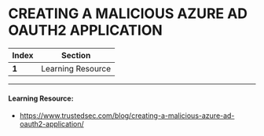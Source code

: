 # CREATING A MALICIOUS AZURE AD OAUTH2 APPLICATION

Index | Section
--- | ---
**1** | Learning Resource

___


#### Learning Resource: 

* https://www.trustedsec.com/blog/creating-a-malicious-azure-ad-oauth2-application/
